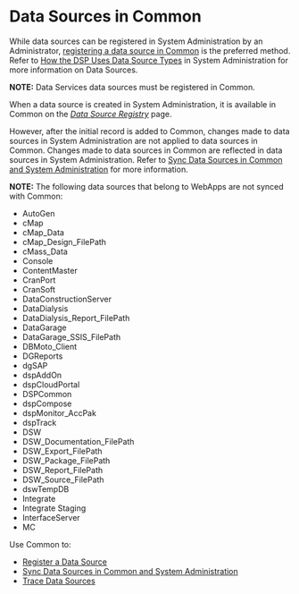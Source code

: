 # Data Sources in Common

While data sources can be registered in System Administration by an
Administrator, [registering a data source in
Common](Register_a_Data_Source_in_Common.htm) is the preferred method.
Refer to [How the DSP Uses Data Source
Types](../../Sys_Admin/Use_Cases/HowDSPUsesDataSourceTypes.htm) in
System Administration for more information on Data Sources.

<span style="font-weight: bold;">NOTE:</span> Data Services data sources
must be registered in Common.

When a data source is created in System Administration, it is available
in Common on the <span style="font-style: italic;">[Data Source
Registry](../Page_Desc/Data_Source_Registry_H.htm)</span> page.  

However, after the initial record is added to Common, changes made to
data sources in System Administration are not applied to data sources in
Common. Changes made to data sources in Common are reflected in data
sources in System Administration. Refer to [Sync Data Sources in Common
and System
Administration](Sync_Data_Sources_in_Common_and_System_Administration.htm)
for more information.

<span style="font-weight: bold;">NOTE:</span> The following data sources
that belong to WebApps are not synced with Common:

  - AutoGen
  - cMap
  - cMap\_Data
  - cMap\_Design\_FilePath
  - cMass\_Data
  - Console
  - ContentMaster
  - CranPort
  - CranSoft
  - DataConstructionServer
  - DataDialysis
  - DataDialysis\_Report\_FilePath
  - DataGarage
  - DataGarage\_SSIS\_FilePath
  - DBMoto\_Client
  - DGReports
  - dgSAP   
  - dspAddOn
  - dspCloudPortal
  - DSPCommon
  - dspCompose
  - dspMonitor\_AccPak
  - dspTrack
  - DSW
  - DSW\_Documentation\_FilePath
  - DSW\_Export\_FilePath
  - DSW\_Package\_FilePath
  - DSW\_Report\_FilePath
  - DSW\_Source\_FilePath
  - dswTempDB
  - Integrate
  - Integrate Staging
  - InterfaceServer
  - MC

Use Common to:

  - [Register a Data Source](Register_a_Data_Source_in_Common.htm)
  - [Sync Data Sources in Common and System
    Administration](Sync_Data_Sources_in_Common_and_System_Administration.htm)
  - [Trace Data Sources](Trace_Data_Sources_Overview.htm)
